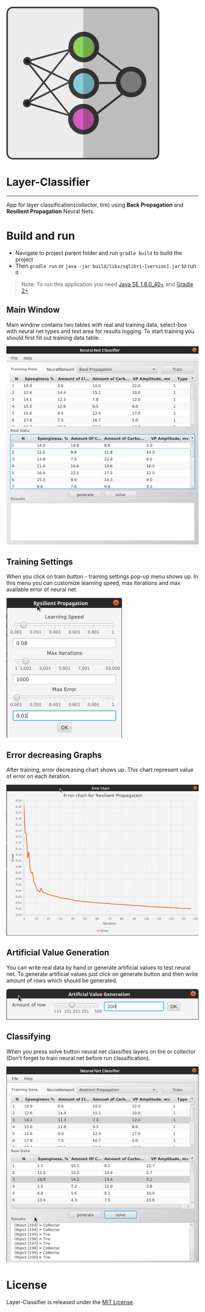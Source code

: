![Layer-Classifier Logo](src/edu/lc/resources/logo.png)
# Layer-Classifier
------
 App for layer classification(collector, tire) using **Back Propagation** and **Resilient Propagation** Neural Nets.

# Build and run
- Navigate to project parent folder and run `gradle build` to build the project 
- Then `gradle run` or `java -jar build/libs/sqlibri-[version].jar` to run it

> Note: To run this application you need [Java SE 1.8.0_40+](http://www.oracle.com/technetwork/java/javase/downloads/jdk8-downloads-2133151.html) and [Gradle 2+](https://gradle.org/install)

## Main Window
Main window contains two tables with real and training data, select-box with neural net types and text area for results logging.
To start training you should first fill out training data table.

![Main Window](/screenshots/main-window.png)

## Training Settings
When you click on train button - training settings pop-up menu shows up. In this menu you can customize learning speed, max iterations and max available error of neural net.

![Training Settings](/screenshots/training-settings.png)

## Error decreasing Graphs
After training, error decreasing chart shows up. This chart represent value of error on each iteration.

![Charts](/screenshots/charts.png)

## Artificial Value Generation
You can write real data by hand or generate artificial values to test neural net. To generate artificial values just click on generate button and then write amount of rows which should be generated.

![AVG](/screenshots/avg.png)

## Classifying
When you press solve button neural net classifies layers on tire or collector (Don't forget to train neural net before run classification).

![Classifying](/screenshots/classifying.png)

# License
Layer-Classifier is released under the [MIT License](https://opensource.org/licenses/MIT).
